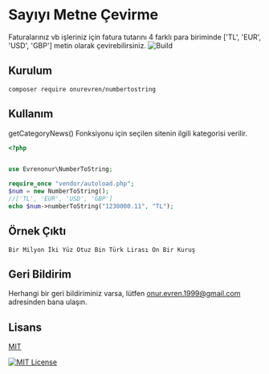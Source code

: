 

# Sayıyı Metne Çevirme

Faturalarınız vb işleriniz için fatura tutarını 4 farklı para biriminde ['TL', 'EUR', 'USD', 'GBP'] metin olarak çevirebilirsiniz.
![Build](https://img.shields.io/badge/build-passing-brightgreen)




## Kurulum

```
composer require onurevren/numbertostring
```


## Kullanım
getCategoryNews() Fonksiyonu için seçilen sitenin ilgili kategorisi verilir.
```php
<?php


use Evrenonur\NumberToString;

require_once "vendor/autoload.php";
$num = new NumberToString();
//['TL', 'EUR', 'USD', 'GBP']
echo $num->numberToString("1230000.11", "TL");

```

## Örnek Çıktı
```text
Bir Milyon İki Yüz Otuz Bin Türk Lirası On Bir Kuruş
```




## Geri Bildirim

Herhangi bir geri bildiriminiz varsa, lütfen onur.evren.1999@gmail.com adresinden bana ulaşın.


## Lisans

[MIT](https://choosealicense.com/licenses/mit/)

[![MIT License](https://img.shields.io/badge/License-MIT-green.svg)](https://choosealicense.com/licenses/mit/)